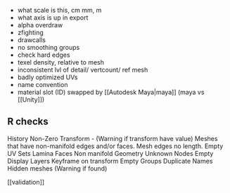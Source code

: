 - what scale is this, cm mm, m
- what axis is up in export
- alpha overdraw
- zfighting
- drawcalls
- no smoothing groups
- check hard edges
- texel density, relative to mesh
- inconsistent lvl of detail/ vertcount/ ref mesh
- badly optimized UVs
- name convention 
- material slot (ID) swapped by [[Autodesk Maya|maya]] (maya vs [[Unity]])

## R checks
History
Non-Zero Transform - (Warning if transform have value)
Meshes that have non-manifold edges and/or faces.
Mesh edges no length.
Empty UV Sets
Lamina Faces
Non manifold Geometry
Unknown Nodes
Empty Display Layers
Keyframe on transform
Empty Groups
Duplicate Names
Hidden meshes  (Warning if found)

[[validation]]